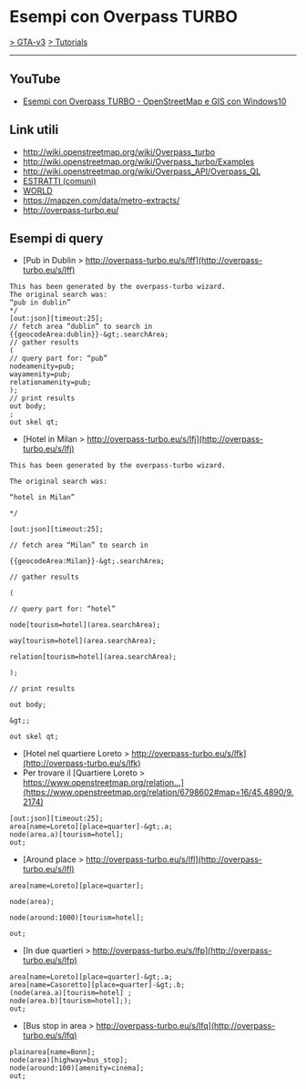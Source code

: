 # Esempi con Overpass TURBO

[> GTA-v3](../../README.md) [> Tutorials](../README.md)
* * *

## YouTube

- [Esempi con Overpass TURBO - OpenStreetMap e GIS con Windows10](https://youtu.be/AY6UWxSWU-g)

## Link utili

- <http://wiki.openstreetmap.org/wiki/Overpass_turbo>
- <http://wiki.openstreetmap.org/wiki/Overpass_turbo/Examples>
- <http://wiki.openstreetmap.org/wiki/Overpass_API/Overpass_QL>
- [ESTRATTI (comuni)](http://osm-estratti.wmflabs.org/estratti/>http://osm-estratti.wmflabs.org/estratti/)
- [WORLD](http://download.geofabrik.de/)
- <https://mapzen.com/data/metro-extracts/>
- <http://overpass-turbo.eu/>

## Esempi di query

- [Pub in Dublin > http://overpass-turbo.eu/s/lff](http://overpass-turbo.eu/s/lff)

```plain
This has been generated by the overpass-turbo wizard.
The original search was:
“pub in dublin”
*/
[out:json][timeout:25];
// fetch area “dublin” to search in
{{geocodeArea:dublin}}-&gt;.searchArea;
// gather results
(
// query part for: “pub”
nodeamenity=pub;
wayamenity=pub;
relationamenity=pub;
);
// print results
out body;
;
out skel qt;
```

- [Hotel in Milan > http://overpass-turbo.eu/s/lfj](http://overpass-turbo.eu/s/lfj)

```plain
This has been generated by the overpass-turbo wizard.

The original search was:

“hotel in Milan”

*/

[out:json][timeout:25];

// fetch area “Milan” to search in

{{geocodeArea:Milan}}-&gt;.searchArea;

// gather results

(

// query part for: “hotel”

node[tourism=hotel](area.searchArea);

way[tourism=hotel](area.searchArea);

relation[tourism=hotel](area.searchArea);

);

// print results

out body;

&gt;;

out skel qt;
```

- [Hotel nel quartiere Loreto > http://overpass-turbo.eu/s/lfk](http://overpass-turbo.eu/s/lfk)
- Per trovare il [Quartiere Loreto > https://www.openstreetmap.org/relation...](https://www.openstreetmap.org/relation/6798602#map=16/45.4890/9.2174)

```plain
[out:json][timeout:25];
area[name=Loreto][place=quarter]-&gt;.a;
node(area.a)[tourism=hotel];
out;
```

- [Around place > http://overpass-turbo.eu/s/lfl](http://overpass-turbo.eu/s/lfl)

```plain
area[name=Loreto][place=quarter];

node(area);

node(around:1000)[tourism=hotel];

out;
```

- [In due quartieri > http://overpass-turbo.eu/s/lfp](http://overpass-turbo.eu/s/lfp)

```plain[out:json][timeout:25];
area[name=Loreto][place=quarter]-&gt;.a;
area[name=Casoretto][place=quarter]-&gt;.b;
(node(area.a)[tourism=hotel] ;
node(area.b)[tourism=hotel];);
out;
```

- [Bus stop in area > http://overpass-turbo.eu/s/lfq](http://overpass-turbo.eu/s/lfq)


```
plainarea[name=Bonn]; 
node(area)[highway=bus_stop]; 
node(around:100)[amenity=cinema]; 
out;
```

